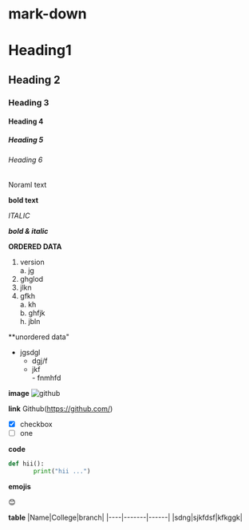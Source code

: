 # mark-down

# Heading1

## Heading 2

### Heading 3

#### Heading 4

##### Heading 5

###### Heading 6

Noraml text

**bold text**

*ITALIC*

***bold & italic***

**ORDERED DATA**  
1. version   
  a. jg     
2. ghglod     
3. jlkn       
4. gfkh      
  a. kh      
  b. ghfjk    
  h. jbln     
  
  **unordered data"  
   - jgsdgl  
     - dgj/f  
      - jkf  
    - fnmhfd  
    
    
   **image**
    ![github](https://github.githubassets.com/images/modules/logos_page/Octocat.png)
    
  **link**
  Github(https://github.com/)
  
  - [x] checkbox 
  - [ ] one
  
  **code**
  ```python   
  def hii():   
         print("hii ...")  
  ```  
  
  **emojis**
  
  :blush:
  
  
  **table**
  |Name|College|branch|
  |----|-------|------|
  |sdng|sjkfdsf|kfkggk|
  
  
